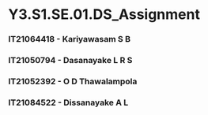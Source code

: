 # Y3.S1.SE.01.DS_Assignment

### IT21064418 - Kariyawasam S B
### IT21050794 - Dasanayake L R S
### IT21052392 - O D Thawalampola
### IT21084522 - Dissanayake A L
